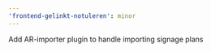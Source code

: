 ```yaml
---
'frontend-gelinkt-notuleren': minor
---
```


Add AR-importer plugin to handle importing signage plans
